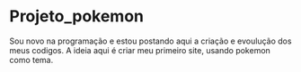 # Projeto_pokemon 
Sou novo na programação e estou postando aqui a criação e evoulução dos meus codigos. A ideia aqui é criar meu primeiro site, usando pokemon como tema.
